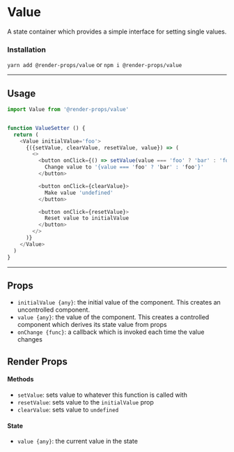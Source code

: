 # Value
A state container which provides a simple interface for setting single
values.


### Installation
```yarn add @render-props/value``` or ```npm i @render-props/value```


____


## Usage
```js
import Value from '@render-props/value'


function ValueSetter () {
  return (
    <Value initialValue='foo'>
      {({setValue, clearValue, resetValue, value}) => (
        <>
          <button onClick={() => setValue(value === 'foo' ? 'bar' : 'foo')}>
            Change value to '{value === 'foo' ? 'bar' : 'foo'}'
          </button>

          <button onClick={clearValue}>
            Make value 'undefined'
          </button>

          <button onClick={resetValue}>
            Reset value to initialValue
          </button>
        </>
      )}
    </Value>
  )
}
```

____


## Props
- `initialValue {any}`: the initial value of the component. This creates an
  uncontrolled component.
- `value {any}`: the value of the component. This creates a controlled component
  which derives its state value from props
- `onChange {func}`: a callback which is invoked each time the value changes

## Render Props

#### Methods
- `setValue`: sets value to whatever this function is called with
- `resetValue`: sets value to the `initialValue` prop
- `clearValue`: sets value to `undefined`

#### State
- `value {any}`: the current value in the state
